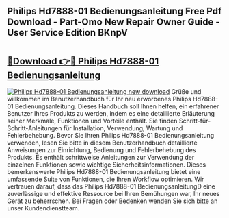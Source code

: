 ## Philips Hd7888-01 Bedienungsanleitung Free Pdf Download - Part-Omo New Repair Owner Guide - User Service Edition BKnpV

# <h2><a href="http://df3tkgh.blite.top/?on=Philips+Hd7888-01+Bedienungsanleitung">🔗Download 👉🔴 Philips Hd7888-01 Bedienungsanleitung</a></h2>

[![Philips Hd7888-01 Bedienungsanleitung new download](https://i.imgur.com/lujVjoI.png)](http://df3tkgh.blite.top/?on=Philips+Hd7888-01+Bedienungsanleitung)
Grüße und willkommen im Benutzerhandbuch für Ihr neu erworbenes Philips Hd7888-01 Bedienungsanleitung. Dieses Handbuch soll Ihnen helfen, ein erfahrener Benutzer Ihres Produkts zu werden, indem es eine detaillierte Erläuterung seiner Merkmale, Funktionen und Vorteile enthält. Sie finden Schritt-für-Schritt-Anleitungen für Installation, Verwendung, Wartung und Fehlerbehebung. Bevor Sie Ihren Philips Hd7888-01 Bedienungsanleitung verwenden, lesen Sie bitte in diesem Benutzerhandbuch detaillierte Anweisungen zur Einrichtung, Bedienung und Fehlerbehebung des Produkts. Es enthält schrittweise Anleitungen zur Verwendung der einzelnen Funktionen sowie wichtige Sicherheitsinformationen. Dieses bemerkenswerte Philips Hd7888-01 Bedienungsanleitung bietet eine umfassende Suite von Funktionen, die Ihren Workflow optimieren. Wir vertrauen darauf, dass das Philips Hd7888-01 BedienungsanleitungD eine zuverlässige und effektive Ressource bei Ihren Bemühungen war, Ihr neues Gerät zu beherrschen. Bei Fragen oder Bedenken wenden Sie sich bitte an unser Kundendienstteam.
